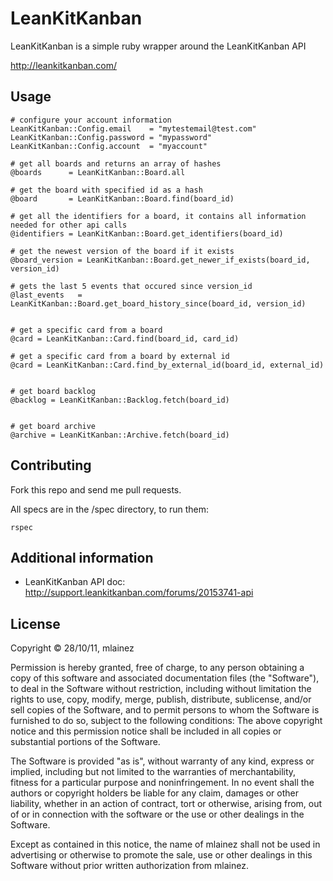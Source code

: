 LeanKitKanban
=============

LeanKitKanban is a simple ruby wrapper around the LeanKitKanban API

http://leankitkanban.com/

Usage
-----

    # configure your account information
    LeanKitKanban::Config.email    = "mytestemail@test.com"
    LeanKitKanban::Config.password = "mypassword"
    LeanKitKanban::Config.account  = "myaccount"

    # get all boards and returns an array of hashes
    @boards      = LeanKitKanban::Board.all

    # get the board with specified id as a hash
    @board       = LeanKitKanban::Board.find(board_id)

    # get all the identifiers for a board, it contains all information needed for other api calls
    @identifiers = LeanKitKanban::Board.get_identifiers(board_id)

    # get the newest version of the board if it exists
    @board_version = LeanKitKanban::Board.get_newer_if_exists(board_id, version_id)

    # gets the last 5 events that occured since version_id
    @last_events   = LeanKitKanban::Board.get_board_history_since(board_id, version_id)


    # get a specific card from a board
    @card = LeanKitKanban::Card.find(board_id, card_id)

    # get a specific card from a board by external id
    @card = LeanKitKanban::Card.find_by_external_id(board_id, external_id)


    # get board backlog
    @backlog = LeanKitKanban::Backlog.fetch(board_id)


    # get board archive
    @archive = LeanKitKanban::Archive.fetch(board_id)

Contributing
------------

Fork this repo and send me pull requests.

All specs are in the /spec directory, to run them:

    rspec

Additional information
----------------------

* LeanKitKanban API doc: http://support.leankitkanban.com/forums/20153741-api

License
-------

Copyright © 28/10/11, mlainez

Permission is hereby granted, free of charge, to any person obtaining a copy of this software and associated documentation files (the "Software"), to deal in the Software without restriction, including without limitation the rights to use, copy, modify, merge, publish, distribute, sublicense, and/or sell copies of the Software, and to permit persons to whom the Software is furnished to do so, subject to the following conditions:
The above copyright notice and this permission notice shall be included in all copies or substantial portions of the Software.

The Software is provided "as is", without warranty of any kind, express or implied, including but not limited to the warranties of merchantability, fitness for a particular purpose and noninfringement. In no event shall the authors or copyright holders be liable for any claim, damages or other liability, whether in an action of contract, tort or otherwise, arising from, out of or in connection with the software or the use or other dealings in the Software.

Except as contained in this notice, the name of mlainez shall not be used in advertising or otherwise to promote the sale, use or other dealings in this Software without prior written authorization from mlainez.